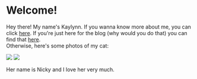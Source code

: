 # Welcome!
Hey there! My name's Kaylynn. If you wanna know more about me, you can click [here](/about).
If you're just here for the blog (why would you do that) you can find that [here](/blog).  
Otherwise, here's some photos of my cat:

<div class="image-row">
  <img src="/cat.png">
  <img src="/cat2.jpg">
</div>

Her name is Nicky and I love her very much.